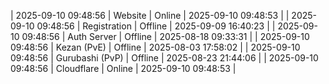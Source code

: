 | 2025-09-10 09:48:56 | Website | Online | 2025-09-10 09:48:53 |
| 2025-09-10 09:48:56 | Registration | Offline | 2025-09-09 16:40:23 |
| 2025-09-10 09:48:56 | Auth Server | Offline | 2025-08-18 09:33:31 |
| 2025-09-10 09:48:56 | Kezan (PvE) | Offline | 2025-08-03 17:58:02 |
| 2025-09-10 09:48:56 | Gurubashi (PvP) | Offline | 2025-08-23 21:44:06 |
| 2025-09-10 09:48:56 | Cloudflare | Online | 2025-09-10 09:48:53 |
